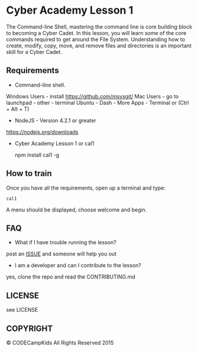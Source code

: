 # Cyber Academy Lesson 1

The Command-line Shell, mastering the command line is core building block to
becoming a Cyber Cadet. In this lesson, you will learn some of the core commands
required to get around the File System. Understanding how to create, modify,
copy, move, and remove files and directories is an important skill for a Cyber
Cadet.

## Requirements

* Command-line shell.

Windows Users - install https://github.com/msysgit/
Mac Users - go to launchpad - other - terminal
Ubuntu - Dash - More Apps - Terminal or (Ctrl + Alt + T)

* NodeJS - Version 4.2.1 or greater

https://nodejs.org/downloads

*  Cyber Academy Lesson 1 or cal1

    npm install cal1 -g

## How to train

Once you have all the requirements, open up a terminal and type:

    cal1

A menu should be displayed, choose welcome and begin.

## FAQ

* What if I have trouble running the lesson?

post an [ISSUE](issues) and someone will help you out

* I am a developer and can I contribute to the lesson?

yes, clone the repo and read the CONTRIBUTING.md

## LICENSE

see LICENSE

## COPYRIGHT

&copy; CODECampKids All Rights Reserved 2015
